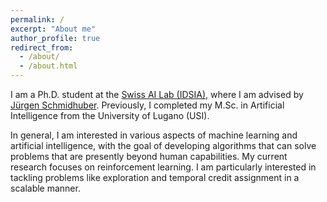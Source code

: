 ```yaml
---
permalink: /
excerpt: "About me"
author_profile: true
redirect_from: 
  - /about/
  - /about.html
---
```


I am a Ph.D. student at the [Swiss AI Lab (IDSIA)](https://www.idsia.ch), where I am advised by [Jürgen Schmidhuber](https://people.idsia.ch//~juergen/). 
Previously, I completed my M.Sc. in Artificial Intelligence from the University of Lugano (USI).

In general, I am interested in various aspects of machine learning and artificial intelligence, with the goal of developing algorithms that can solve problems that are presently beyond human capabilities.
My current research focuses on reinforcement learning. 
I am particularly interested in tackling problems like exploration and temporal credit assignment in a scalable manner. 
